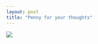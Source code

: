 ```yaml
---
layout: post
title: "Penny for your thoughts"
---
```

<img id="img" src=" {{ site.baseurl}}/images/26-08-18-20-Penny-for-your-thoughts.png"/>